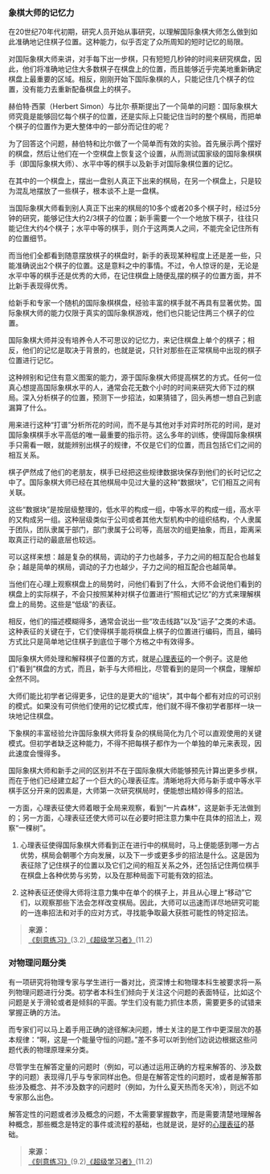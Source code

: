 ### 象棋大师的记忆力

在20世纪70年代初期，研究人员开始从事研究，以理解国际象棋大师怎么做到如此准确地记住棋子位置。这种能力，似乎否定了众所周知的短时记忆的局限。

对国际象棋大师来讲，对手每下出一步棋，只有短短几秒钟的时间来研究棋盘，因此，他们将准确地记住大多数棋子在棋盘上的位置，而且能够近乎完美地重新确定棋盘上最重要的区域。相反，刚刚开始下国际象棋的人，只能记住几个棋子的位置，没有能力去重新配备棋盘上的棋子。

赫伯特·西蒙（Herbert Simon）与比尔·蔡斯提出了一个简单的问题：国际象棋大师究竟是能够回忆每个棋子的位置，还是实际上只能记住当时的整个棋局，而把单个棋子的位置作为更大整体中的一部分而记住的呢？

为了回答这个问题，赫伯特和比尔做了一个简单而有效的实验。首先展示两个摆好的棋盘，然后让他们在一个空棋盘上恢复这个设置，从而测试国家级的国际象棋棋手（即国际象棋大师）、水平中等的棋手以及新手对国际象棋位置的记忆。

在其中的一个棋盘上，摆出一盘别人真正下出来的棋局，在另一个棋盘上，只是较为混乱地摆放了一些棋子，根本谈不上是一盘棋。

当国际象棋大师看到别人真正下出来的棋局的10多个或者20多个棋子时，经过5分钟的研究，能够记住大约2/3棋子的位置；新手需要一个一个地放下棋子，往往只能记住大约4个棋子；水平中等的棋手，则介于这两类人之间，不能完全记住所有的位置细节。

而当他们全都看到随意摆放棋子的棋盘时，新手的表现某种程度上还是差一些，只能准确说出2个棋子的位置。这是意料之中的事情。不过，令人惊讶的是，无论是水平中等的棋手还是优秀的大师，在记住棋盘上随便乱摆的棋子的位置方面，并不比新手表现得优秀。

给新手和专家一个随机的国际象棋棋盘，经验丰富的棋手就不再具有显著优势。国际象棋大师的能力仅限于真实的国际象棋游戏，他们也只能记住两三个棋子的位置。

国际象棋大师并没有培养令人不可思议的记忆力，来记住棋盘上单个的棋子；相反，他们的记忆是取决于背景的，也就是说，只针对那些在正常棋局中出现的棋子位置进行记忆。

这种辨别和记住有意义图案的能力，源于国际象棋大师提高棋艺的方式。任何一位真心想提高国际象棋水平的人，通常会花无数个小时的时间来研究大师下过的棋局。深入分析棋子的位置，预测下一步招法，如果猜错了，回头再想一想自己到底漏算了什么。

用来进行这种“打谱”分析所花的时间，而不是与其他对手对弈时所花的时间，是对国际象棋棋手水平高低的唯一最重要的指示符。这么多年的训练，使得国际象棋棋手只需看一眼，就能辨别出棋子的规律，不仅是它们的位置，而且包括它们之间的相互关系。

棋子俨然成了他们的老朋友，棋手已经把这些规律数据块保存到他们的长时记忆之中了。国际象棋大师已经在其他棋局中见过大量的这种“数据块”，它们相互之间有关联。

这些“数据块”是按层级整理的，低水平的构成一组，中等水平的构成一组，高水平的又构成另一组。这种层级类似于公司或者其他大型机构中的组织结构，个人隶属于团队，团队隶属于部门，部门隶属于公司等，高层次的组更抽象，而且，距离采取真正行动的最底层也较远。

可以这样来想：越是复杂的棋局，调动的子力也越多，子力之间的相互配合也越复杂；越是简单的棋局，调动的子力也越少，子力之间的相互配合也越简单。

当他们在心理上观察棋盘上的局势时，问他们看到了什么，大师不会说他们看到的棋盘上的实际棋子，不会只按照某种对棋子位置进行“照相式记忆”的方式来理解棋盘上的局势。这些是“低级”的表征。

相反，他们的描述模糊得多，通常会说出一些“攻击线路”以及“运子”之类的术语。这种表征的关键在于，它们使得棋手能将棋盘上棋子的位置进行编码，而且，编码方式比只是简单地记住棋子到底位于哪个方格之中有效得多。

国际象棋大师处理和解释棋子位置的方式，就是[心理表征](/引用/资料/心理/心理表征.md?id=定义)的一个例子。这是他们“看到”棋盘的方式，而且，新手与大师相比，尽管看到的是同一个棋盘，理解却全然不同。

大师们能比初学者记得更多，记住的是更大的“组块”，其中每个都有对应的可识别的模式。如果没有可供他们使用的记忆模式库，他们就不得不像初学者那样一块一块地记住棋盘。

下象棋的丰富经验允许国际象棋大师将复杂的棋局简化为几个可以直观使用的关键模式。但初学者缺乏这种能力，不得不把每棋子都作为一个单独的单元来表现，因此速度会慢得多。

国际象棋大师和新手之间的区别并不在于国际象棋大师能够预先计算出更多步棋，而在于他们已经建立起了一个巨大的心理表征库。清晰地将大师与新手或中等水平棋手区分开来的因素是，大师第一次研究棋局时，便能想出精妙得多的招法。

一方面，心理表征使大师着眼于全局来观察，看到“一片森林”，这是新手无法做到的；另一方面，心理表征还使大师可以在必要时把注意力集中在具体的招法上，观察“一棵树”。

1. 心理表征使得国际象棋大师看到正在进行中的棋局时，马上便能感到哪一方占优势，棋局会朝哪个方向发展，以及下一步或更多步的招法是什么。这是因为表征除了记住棋子的位置以及它们之间的相互关系之外，还包括记住两位棋手在棋盘上各种优势与劣势，以及在那种局面下可能有效的招法。

2. 这种表征还使得大师将注意力集中在单个的棋子上，并且从心理上“移动”它们，以观察那些下法会怎样改变棋局。因此，大师可以迅速而详尽地研究可能的一连串招法和对手的应对方式，寻找能争取最大获胜可能性的特定招法。

>**来源：**  
>[《刻意练习》](读书/学习/刻意练习.md)(3.2)[《超级学习者》](/读书/学习/超级学习者.md)(11.2)

### 对物理问题分类

有一项研究将物理专家与学生进行一番对比，资深博士和物理本科生被要求将一系列物理问题进行分类。初学者本科生们倾向于关注这个问题的表面特征，比如这个问题是关于滑轮或者是倾斜的平面。学生们没有能力抓住本质，需要更多的试错来掌握正确的方法。

而专家们可以马上着手用正确的途径解决问题，博士关注的是工作中更深层次的基本规律：“啊，这是一个能量守恒的问题。”差不多可以听到他们边说边根据这些问题代表的物理原理来分类。

尽管学生在解答定量的问题时（例如，可以通过运用正确的方程来解答的、涉及数字的问题）表现得几乎与专家同样出色。但是在解答定性的问题时，或者是解答那些涉及概念、并不涉及数字的问题时（例如，为什么夏天热而冬天冷），则远不如专家那么出色。

解答定性的问题或者涉及概念的问题，不太需要掌握数字，而是需要清楚地理解各种概念，那些概念是特定的事件或流程的基础，也就是说，是好的[心理表征](/引用/资料/心理/心理表征.md?id=实践)的基础。

>**来源：**  
>[《刻意练习》](读书/学习/刻意练习.md)(9.2)[《超级学习者》](/读书/学习/超级学习者.md)(11.2)

